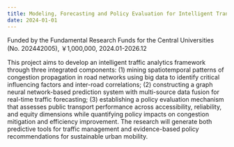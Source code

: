 ```yaml
---
title: Modeling, Forecasting and Policy Evaluation for Intelligent Transportation
date: 2024-01-01
---
```


Funded by the Fundamental Research Funds for the Central Universities (No. 202442005), ￥1,000,000, 2024.01-2026.12

<!--more-->

This project aims to develop an intelligent traffic analytics framework through three integrated components: (1) mining spatiotemporal patterns of congestion propagation in road networks using big data to identify critical influencing factors and inter-road correlations; (2) constructing a graph neural network-based prediction system with multi-source data fusion for real-time traffic forecasting; (3) establishing a policy evaluation mechanism that assesses public transport performance across accessibility, reliability, and equity dimensions while quantifying policy impacts on congestion mitigation and efficiency improvement. The research will generate both predictive tools for traffic management and evidence-based policy recommendations for sustainable urban mobility. 